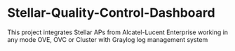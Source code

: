 # Stellar-Quality-Control-Dashboard
This project integrates Stellar APs from Alcatel-Lucent Enterprise working in any mode OVE, OVC or Cluster with Graylog log management system
